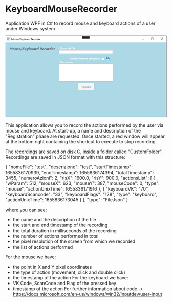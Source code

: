 # KeyboardMouseRecorder
Application WPF in C# to record mouse and keyboard actions of a user under Windows system

![screenshot app](images/screenshot.PNG)

This application allows you to record the actions performed by the user via mouse and keyboard.
At start-up, a name and description of the "Registration" phase are requested. Once started, a red window will appear at the bottom right containing the shortcut to execute to stop recording.

The recordings are saved on disk C, inside a folder called "CustomFolder". Recordings are saved in JSON format with this structure:

{
  "nomeFile": "test",
  "descrizione": "test",
  "startTimestamp": 1655836170939,
  "endTimestamp": 1655836174394,
  "totalTimestamp": 3455,
  "numeroAzioni": 2,
  "risX": 1600.0,
  "risY": 900.0,
  "actionsList": [
    {
      "wParam": 512,
      "mouseX": 623,
      "mouseY": 387,
      "mouseCode": 0,
      "type": "mouse",
      "actionUnixTime": 1655836171916
    },
    {
      "keyboardVK": "70",
      "keyboardScancode": "33",
      "keyboardFlags": "128",
      "type": "keyboard",
      "actionUnixTime": 1655836173045
    }
  ],
  "type": "FileJson"
}

where you can see:
- the name and the description of the file
- the start and end timestamp of the recording 
- the total duration in milliseconds of the recording
- the number of actions performed in total
- the pixel resolution of the screen from which we recorded
- the list of actions performed

For the mouse we have:
- the point in X and Y pixel coordinates
- the type of action (movement, click and double click)
- the timestamp of the action
For the keyboard we have:
- VK Code, ScanCode and Flag of the pressed key
- timestamp of the action 
For further information about code -> https://docs.microsoft.com/en-us/windows/win32/inputdev/user-input
